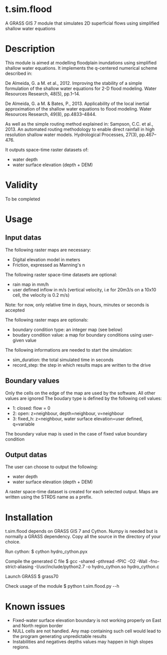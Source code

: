 # t.sim.flood
A GRASS GIS 7 module that simulates 2D superficial flows using simplified shallow water equations

# Description
This module is aimed at modelling floodplain inundations using simplified shallow water equations.
It implements the q-centered numerical scheme described in:

De Almeida, G. a M. et al., 2012.
Improving the stability of a simple formulation of the shallow water equations for 2-D flood modeling.
Water Resources Research, 48(5), pp.1–14.

De Almeida, G. a M. & Bates, P., 2013.
Applicability of the local inertial approximation of the shallow water equations to flood modeling.
Water Resources Research, 49(8), pp.4833–4844.

As well as the simple routing method explained in:
Sampson, C.C. et al., 2013.
An automated routing methodology to enable direct rainfall in high resolution shallow water models.
Hydrological Processes, 27(3), pp.467–476.

It outputs space-time raster datasets of:
  - water depth
  - water surface elevation (depth + DEM)

# Validity
To be completed

# Usage
## Input datas
The following raster maps are necessary:
  - Digital elevation model in meters
  - Friction, expressed as Manning's n

The following raster space-time datasets are optional:
  - rain map in mm/h
  - user defined inflow in m/s (vertical velocity, i.e for 20m3/s on a 10x10 cell, the velocity is 0.2 m/s)

Note: for now, only relative time in days, hours, minutes or seconds is accepted

The following raster maps are optionals:
  - boundary condition type: an integer map (see below)
  - boudary condition value: a map for boundary conditions using user-given value

The following informations are needed to start the simulation:
  - sim_duration: the total simulated time in seconds
  - record_step: the step in which results maps are written to the drive

## Boundary values
  Only the cells on the edge of the map are used by the software. All other values are ignored
  The boudary type is defined by the following cell values:
  - 1: closed: flow = 0
  - 2: open: z=neighbour, depth=neighbour, v=neighbour
  - 3: fixed_h: z=neighbour,  water surface elevation=user defined, q=variable
  
  The boundary value map is used in the case of fixed value boundary condition

## Output datas
The user can choose to output the following:
  - water depth
  - water surface elevation (depth + DEM)

A raster space-time dataset is created for each selected output.
Maps are written using the STRDS name as a prefix.

# Installation
t.sim.flood depends on GRASS GIS 7 and Cython. Numpy is needed but is normally a GRASS dependency.
Copy all the source in the directory of your choice.

Run cython:
$ cython hydro_cython.pyx

Compile the generated C file
$ gcc -shared -pthread -fPIC -O2 -Wall -fno-strict-aliasing -I/usr/include/python2.7 -o hydro_cython.so hydro_cython.c

Launch GRASS
$ grass70

Check usage of the module
$ python t.sim.flood.py --h

# Known issues

  - Fixed-water surface elevation boundary is not working properly on East and North region border
  - NULL cells are not handled. Any map containing such cell would lead to the program generating unpredictable results
  - Instabilities and negatives depths values may happen in high slopes regions.
